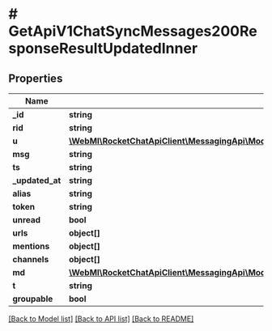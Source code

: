 # # GetApiV1ChatSyncMessages200ResponseResultUpdatedInner

## Properties

Name | Type | Description | Notes
------------ | ------------- | ------------- | -------------
**_id** | **string** |  | [optional]
**rid** | **string** |  | [optional]
**u** | [**\WebMI\RocketChatApiClient\MessagingApi\Model\PostApiV1ChatDelete200ResponseMessageU**](PostApiV1ChatDelete200ResponseMessageU.md) |  | [optional]
**msg** | **string** |  | [optional]
**ts** | **string** |  | [optional]
**_updated_at** | **string** |  | [optional]
**alias** | **string** |  | [optional]
**token** | **string** |  | [optional]
**unread** | **bool** |  | [optional]
**urls** | **object[]** |  | [optional]
**mentions** | **object[]** |  | [optional]
**channels** | **object[]** |  | [optional]
**md** | [**\WebMI\RocketChatApiClient\MessagingApi\Model\PostApiV1ChatUpdate200ResponseMessageMdInner[]**](PostApiV1ChatUpdate200ResponseMessageMdInner.md) |  | [optional]
**t** | **string** |  | [optional]
**groupable** | **bool** |  | [optional]

[[Back to Model list]](../../README.md#models) [[Back to API list]](../../README.md#endpoints) [[Back to README]](../../README.md)
